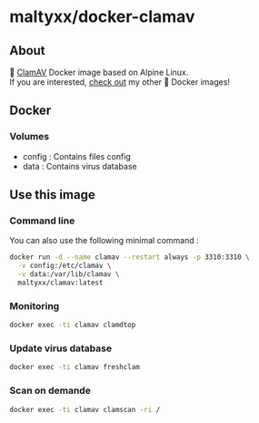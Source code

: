 # maltyxx/docker-clamav

## About

🐳 [ClamAV](https://www.clamav.net) Docker image based on Alpine Linux.<br />
If you are interested, [check out](https://hub.docker.com/r/maltyxx/) my other 🐳 Docker images!

## Docker

### Volumes

* config : Contains files config
* data : Contains virus database

## Use this image

### Command line

You can also use the following minimal command :

```bash
docker run -d --name clamav --restart always -p 3310:3310 \
  -v config:/etc/clamav \
  -v data:/var/lib/clamav \
  maltyxx/clamav:latest
```

### Monitoring

```bash
docker exec -ti clamav clamdtop
```

### Update virus database

```bash
docker exec -ti clamav freshclam
```

### Scan on demande

```bash
docker exec -ti clamav clamscan -ri /
```
